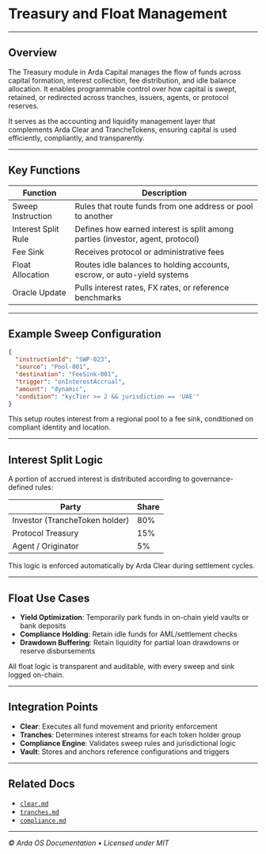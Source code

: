 # Treasury and Float Management

---

## Overview

The Treasury module in Arda Capital manages the flow of funds across capital formation, interest collection, fee distribution, and idle balance allocation. It enables programmable control over how capital is swept, retained, or redirected across tranches, issuers, agents, or protocol reserves.

It serves as the accounting and liquidity management layer that complements Arda Clear and TrancheTokens, ensuring capital is used efficiently, compliantly, and transparently.

---

## Key Functions

| Function | Description |
|----------|-------------|
| Sweep Instruction | Rules that route funds from one address or pool to another |
| Interest Split Rule | Defines how earned interest is split among parties (investor, agent, protocol) |
| Fee Sink | Receives protocol or administrative fees |
| Float Allocation | Routes idle balances to holding accounts, escrow, or auto-yield systems |
| Oracle Update | Pulls interest rates, FX rates, or reference benchmarks |

---

## Example Sweep Configuration

```json
{
  "instructionId": "SWP-023",
  "source": "Pool-001",
  "destination": "FeeSink-001",
  "trigger": "onInterestAccrual",
  "amount": "dynamic",
  "condition": "kycTier >= 2 && jurisdiction == 'UAE'"
}
```

This setup routes interest from a regional pool to a fee sink, conditioned on compliant identity and location.

---

## Interest Split Logic

A portion of accrued interest is distributed according to governance-defined rules:

| Party | Share |
|-------|-------|
| Investor (TrancheToken holder) | 80% |
| Protocol Treasury | 15% |
| Agent / Originator | 5% |

This logic is enforced automatically by Arda Clear during settlement cycles.

---

## Float Use Cases

- **Yield Optimization**: Temporarily park funds in on-chain yield vaults or bank deposits
- **Compliance Holding**: Retain idle funds for AML/settlement checks
- **Drawdown Buffering**: Retain liquidity for partial loan drawdowns or reserve disbursements

All float logic is transparent and auditable, with every sweep and sink logged on-chain.

---

## Integration Points

- **Clear**: Executes all fund movement and priority enforcement
- **Tranches**: Determines interest streams for each token holder group
- **Compliance Engine**: Validates sweep rules and jurisdictional logic
- **Vault**: Stores and anchors reference configurations and triggers

---

## Related Docs

- [`clear.md`](../arda-core/clear.md)
- [`tranches.md`](./tranches.md)
- [`compliance.md`](../arda-core/compliance.md)

---

*© Arda OS Documentation • Licensed under MIT*

